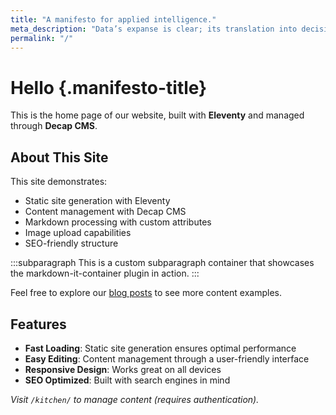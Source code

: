 ```yaml
---
title: "A manifesto for applied intelligence."
meta_description: "Data’s expanse is clear; its translation into decisive action and resilient operations is the engineering challenge we embrace."
permalink: "/"
---
```


# Hello {.manifesto-title}

This is the home page of our website, built with **Eleventy** and managed through **Decap CMS**.

## About This Site

This site demonstrates:

- Static site generation with Eleventy
- Content management with Decap CMS
- Markdown processing with custom attributes
- Image upload capabilities
- SEO-friendly structure

:::subparagraph
This is a custom subparagraph container that showcases the markdown-it-container plugin in action.
:::

Feel free to explore our [blog posts](/posts/) to see more content examples.

## Features

- **Fast Loading**: Static site generation ensures optimal performance
- **Easy Editing**: Content management through a user-friendly interface
- **Responsive Design**: Works great on all devices
- **SEO Optimized**: Built with search engines in mind

*Visit `/kitchen/` to manage content (requires authentication).*
